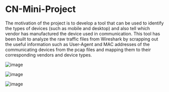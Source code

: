 # CN-Mini-Project

The motivation of the project is to develop a tool that can be used to identify the types of
devices (such as mobile and desktop) and also tell which vendor has manufactured the device
used in communication.
This tool has been built to analyze the raw traffic files from Wireshark by scrapping out the
useful information such as User-Agent and MAC addresses of the communicating devices from
the pcap files and mapping them to their corresponding vendors and device types.

![image](https://user-images.githubusercontent.com/78945792/147848343-c7bdd479-e9bb-4a2d-b45b-c7d34f994bf6.png)

![image](https://user-images.githubusercontent.com/78945792/147848352-ecad6546-dc37-486c-b254-01fb6151c3be.png)

![image](https://user-images.githubusercontent.com/78945792/147848366-04bd0f7f-b15c-476d-99eb-2c7b0057cd6c.png)

